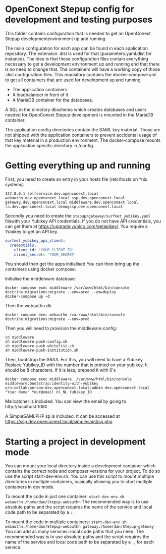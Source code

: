 # OpenConext Stepup config for development and testing purposes

This folder contains configuration that is needed to get an OpenConext Stepup developmentenvironment up and running. 

The main configuration for each app can be found in each application repository. The extension .dist is used for that (parameters.yaml.dist for instance). The idea is that these configuration files contain everything necessary to get a development environment up and running and that there is no need to change that. The containers will have a working copy of those .dist configuration files.
This repository contains the docker-compose.yml to get all containers that are used for development up and running.

* The application containers 
* A loadbalancer in front of it
* A MariaDB container for the databases.

A SQL in the directory dbschema  which creates databases and users needed for OpenConext Stepup development is mounted in the MariaDB container. 

The application config directories contain the SAML key material. Those are not shipped with the application containers to prevent accidental usage of that key material in a production environment. The docker-compose mounts the application specific directory in /config. 

# Getting everything up and running

First, you need to create an entry in your hosts file (/etc/hosts on *nix systems)

```
127.0.0.1 selfservice.dev.openconext.local webauthn.dev.openconext.local ssp.dev.openconext.local gateway.dev.openconext.local middleware.dev.openconext.local ra.dev.openconext.local demogssp.dev.openconext.local
```

Secondly you need to create the `stepup/gateway/surfnet_yubikey.yaml` filewith your Yubikey API credentials. If you do not have API credentials, you can get them at <https://upgrade.yubico.com/getapikey/>. You require a Yubikey to get an API key.

```yaml
surfnet_yubikey_api_client:
  credentials:
    client_id: 'YOUR_CLIENT_ID'
    client_secret: 'YOUR_SECRET'
```

You should then get the apps initialised
You can then bring up the containers using docker compose:

Initialise the middelware database:
```
docker compose exec middleware /var/www/html/bin/console  doctrine:migrations:migrate --env=prod --em=deploy
docker-compose up -d
```

Then the webauthn db
```
docker compose exec webauthn /var/www/html/bin/console  doctrine:migrations:migrate --env=prod
```

Then you will need to provision the middleware config:
```
cd middleware
sh middleware-push-config.sh
sh middleware-push-whitelist.sh
sh middleware-push-institution.sh
```
Then, bootstrap the SRAA. For this, you will need to have a Yubikey. Replace Yubikey_ID with the number that is printed on your yubikey. It should be 8 characters. If it is less, prepend it with 0's
```
docker compose exec middleware  /var/www/html/bin/console middleware:bootstrap:identity-with-yubikey urn:collab:person:dev.openconext.local:admin dev.openconext.local "Your Name" Your@email nl_NL Yubikey_ID
```

Mailcatcher is included. You can view the email by going to http://localhost:1080

A SimpleSAMLPHP sp is included. It can be accessed at https://ssp.dev.openconext.local/simplesaml/sp.php

# Starting a project in development mode

You can mount your local directory inside a development container which contains the correct node and composer versions for your project. To do so use the script start-dev-env.sh. You can use this script to mount multiple directories in multiple containers, basically allowing you to start multiple containers in dev mode.

To mount the code in just one container:
`start-dev-env.sh webauthn:/home/dan/Stepup-webauthn`
The recommended way is to use absolute paths and the script requires the name of the service and local code path to be separated by a `:`.

To mount the code in multiple containers:
`start-dev-env.sh webauthn:/home/dan/Stepup-webauthn gateway:/home/dan/Stepup-gateway`
You can add as many services+local code paths that you need.
The recommended way is to use absolute paths and the script requires the name of the service and local code path to be separated by a `:`, for each service.
